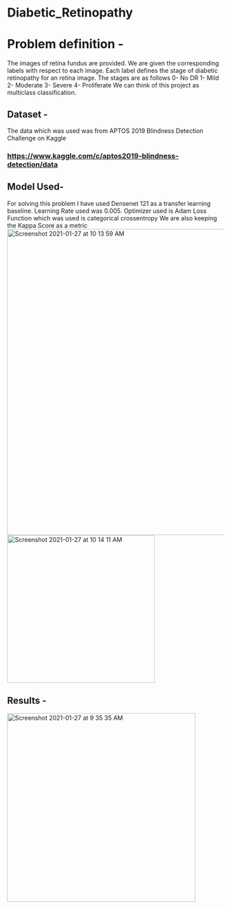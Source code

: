 # Diabetic_Retinopathy
# Problem definition - 
The images of retina fundus are provided. We are given the corresponding labels with respect to each image. Each label defines the stage of diabetic retinopathy for an retina image. The stages are as follows
0- No DR
1- Mild
2- Moderate
3- Severe
4- Proliferate
We can think of this project as multiclass classification. 
## Dataset - 
The data which was used was from APTOS 2019 Blindness Detection Challenge on Kaggle
### https://www.kaggle.com/c/aptos2019-blindness-detection/data 

## Model Used-
For solving this problem I have used Densenet 121 as a transfer learning baseline.
Learning Rate used was 0.005.
Optimizer used is Adam
Loss Function which was used is categorical crossentropy
We are also keeping the Kappa Score as a metric
<img width="711" alt="Screenshot 2021-01-27 at 10 13 59 AM" src="https://user-images.githubusercontent.com/46114095/105944054-8e0d7f00-6088-11eb-964b-d4e947a593d0.png">
<img width="343" alt="Screenshot 2021-01-27 at 10 14 11 AM" src="https://user-images.githubusercontent.com/46114095/105944064-936ac980-6088-11eb-8a14-a8d23b100c68.png">


## Results - 
<img width="438" alt="Screenshot 2021-01-27 at 9 35 35 AM" src="https://user-images.githubusercontent.com/46114095/105941975-919f0700-6084-11eb-9f5a-5a27ef5b7009.png">
